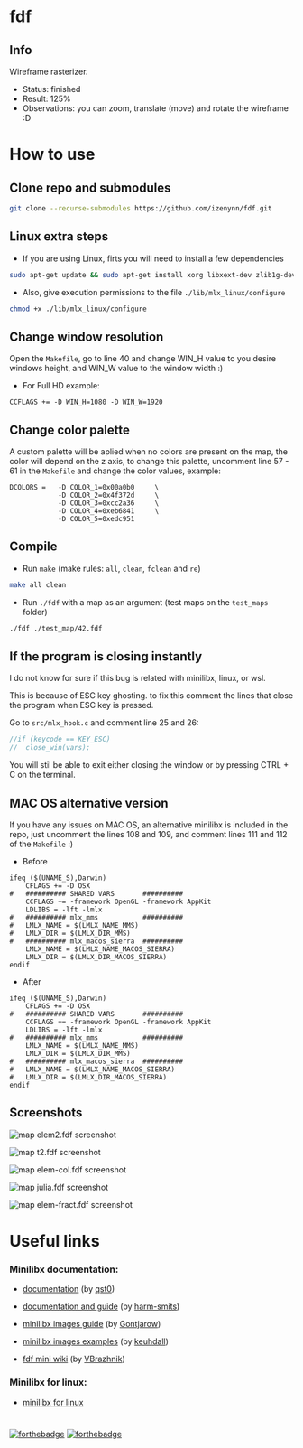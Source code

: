 # fdf

## Info

Wireframe rasterizer.

- Status: finished
- Result: 125%
- Observations: you can zoom, translate (move) and rotate the wireframe :D

# How to use

## Clone repo and submodules

```sh
git clone --recurse-submodules https://github.com/izenynn/fdf.git
```

## Linux extra steps

- If you are using Linux, firts you will need to install a few dependencies

```sh
sudo apt-get update && sudo apt-get install xorg libxext-dev zlib1g-dev libbsd-dev
```

- Also, give execution permissions to the file `./lib/mlx_linux/configure`

```sh
chmod +x ./lib/mlx_linux/configure
```

## Change window resolution

Open the `Makefile`, go to line 40 and change WIN_H value to you desire windows height, and WIN_W value to the window width :)

- For Full HD example:

```make
CCFLAGS += -D WIN_H=1080 -D WIN_W=1920
```

## Change color palette

A custom palette will be aplied when no colors are present on the map, the color will depend on the z axis, to change this palette, uncomment line 57 - 61 in the `Makefile` and change the color values, example:

```make
DCOLORS =   -D COLOR_1=0x00a0b0     \
            -D COLOR_2=0x4f372d     \
            -D COLOR_3=0xcc2a36     \
            -D COLOR_4=0xeb6841     \
            -D COLOR_5=0xedc951
```

## Compile

- Run `make` (make rules: `all`, `clean`, `fclean` and `re`)

```sh
make all clean
```

- Run `./fdf` with a map as an argument (test maps on the `test_maps` folder)

```sh
./fdf ./test_map/42.fdf
```

## If the program is closing instantly

I do not know for sure if this bug is related with minilibx, linux, or wsl.

This is because of ESC key ghosting. to fix this comment the lines that close the program when ESC key is pressed.

Go to `src/mlx_hook.c` and comment line 25 and 26:

```c
//if (keycode == KEY_ESC)
//	close_win(vars);
```

You will stil be able to exit either closing the window or by pressing CTRL + C on the terminal.

## MAC OS alternative version

If you have any issues on MAC OS, an alternative minilibx is included in the repo, just uncomment the lines 108 and 109, and comment lines 111 and 112 of the `Makefile` :)

- Before

```make
ifeq ($(UNAME_S),Darwin)
	CFLAGS += -D OSX
#	########## SHARED VARS       ##########
	CCFLAGS += -framework OpenGL -framework AppKit
	LDLIBS = -lft -lmlx
#	########## mlx_mms           ##########
#	LMLX_NAME = $(LMLX_NAME_MMS)
#	LMLX_DIR = $(LMLX_DIR_MMS)
#	########## mlx_macos_sierra  ##########
	LMLX_NAME = $(LMLX_NAME_MACOS_SIERRA)
	LMLX_DIR = $(LMLX_DIR_MACOS_SIERRA)
endif
```

- After

```make
ifeq ($(UNAME_S),Darwin)
	CFLAGS += -D OSX
#	########## SHARED VARS       ##########
	CCFLAGS += -framework OpenGL -framework AppKit
	LDLIBS = -lft -lmlx
#	########## mlx_mms           ##########
	LMLX_NAME = $(LMLX_NAME_MMS)
	LMLX_DIR = $(LMLX_DIR_MMS)
#	########## mlx_macos_sierra  ##########
#	LMLX_NAME = $(LMLX_NAME_MACOS_SIERRA)
#	LMLX_DIR = $(LMLX_DIR_MACOS_SIERRA)
endif
```

## Screenshots

![map elem2.fdf screenshot](https://github.com/izenynn/fdf/blob/main/screenshots/01-elem2.png)

![map t2.fdf screenshot](https://github.com/izenynn/fdf/blob/main/screenshots/02-t2.png)

![map elem-col.fdf screenshot](https://github.com/izenynn/fdf/blob/main/screenshots/03-elem-col.png)

![map julia.fdf screenshot](https://github.com/izenynn/fdf/blob/main/screenshots/04-julia.png)

![map elem-fract.fdf screenshot](https://github.com/izenynn/fdf/blob/main/screenshots/05-elem-fract.png)

# Useful links

### Minilibx documentation:

- [documentation](https://qst0.github.io/ft_libgfx/man_mlx.html) (by [qst0](https://github.com/qst0))

- [documentation and guide](https://harm-smits.github.io/42docs/libs/minilibx/getting_started.html) (by [harm-smits](https://github.com/harm-smits))

- [minilibx images guide](https://gontjarow.github.io/MiniLibX/mlx-tutorial-create-image.html) (by [Gontjarow](https://github.com/Gontjarow))

- [minilibx images examples](https://github.com/keuhdall/images_example) (by [keuhdall](https://github.com/keuhdall))

- [fdf mini wiki](https://github.com/VBrazhnik/FdF/wiki) (by [VBrazhnik](https://github.com/VBrazhnik/FdF/wiki))

### Minilibx for linux:

- [minilibx for linux](https://github.com/42Paris/minilibx-linux)

#
[![forthebadge](https://forthebadge.com/images/badges/made-with-c.svg)](https://forthebadge.com)
[![forthebadge](https://forthebadge.com/images/badges/you-didnt-ask-for-this.svg)](https://forthebadge.com)
